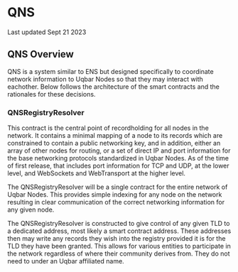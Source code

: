 # QNS
Last updated Sept 21 2023

## QNS Overview
QNS is a system similar to ENS but designed specifically to coordinate network information to Uqbar Nodes so that they may interact with eachother. Below follows the architecture of the smart contracts and the rationales for these decisions.

### QNSRegistryResolver

This contract is the central point of recordholding for all nodes in the network. It contains a minimal mapping of a node to its records which are constrained to contain a public networking key, and in addition, either an array of other nodes for routing, or a set of direct IP and port information for the base networking protocols standardized in Uqbar Nodes. As of the time of first release, that includes port information for TCP and UDP, at the lower level, and WebSockets and WebTransport at the higher level.

The QNSRegistryResolver will be a single contract for the entire network of Uqbar Nodes. This provides simple indexing for any node on the network resulting in clear communication of the correct networking information for any given node. 

The QNSRegistryResolver is constructed to give control of any given TLD to a dedicated address, most likely a smart contract address. These addresses then may write any records they wish into the registry provided it is for the TLD they have been granted. This allows for various entities to participate in the network regardless of where their community derives from. They do not need to under an Uqbar affiliated name.
